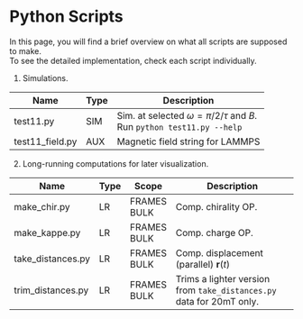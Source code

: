 # Python Scripts

In this page, you will find a brief overview on what all scripts are supposed to make.\
To see the detailed implementation, check each script individually.

1. Simulations.

| Name            | Type | Description                                                                      |
| --------------- | ---- | -------------------------------------------------------------------------------- |
| test11.py       | SIM  | Sim. at selected $\omega=\pi/2/\tau$ and $B$. <br> Run `python test11.py --help` |
| test11_field.py | AUX  | Magnetic field string for LAMMPS                                                 |

2. Long-running computations for later visualization.

| Name              | Type | Scope            | Description                                                          |
| ----------------- | ---- | ---------------- | -------------------------------------------------------------------- |
| make_chir.py      | LR   | FRAMES <br> BULK | Comp. chirality OP.                                                  |
| make_kappe.py     | LR   | FRAMES <br> BULK | Comp. charge OP.                                                     |
| take_distances.py | LR   | FRAMES <br> BULK | Comp. displacement (parallel) $\mathbf{r}(t)$                        |
| trim_distances.py | LR   | FRAMES <br> BULK | Trims a lighter version from `take_distances.py` data for 20mT only. |
